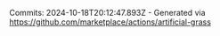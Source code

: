 Commits: 2024-10-18T20:12:47.893Z - Generated via https://github.com/marketplace/actions/artificial-grass
<br>
